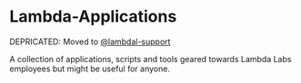 # Lambda-Applications

DEPRICATED: Moved to [@lambdal-support](https://github.com/lambdal-support)

A collection of applications, scripts and tools geared towards Lambda Labs employees but might be useful for anyone. 


